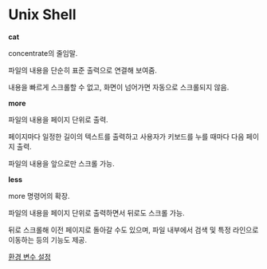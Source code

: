 # Unix Shell

**cat**

concentrate의 줄임말.

파일의 내용을 단순히 표준 출력으로 연결해 보여줌.

내용을 빠르게 스크롤할 수 없고, 화면이 넘어가면 자동으로 스크롤되지 않음.

**more**

파일의 내용을 페이지 단위로 출력.

페이지마다 일정한 길이의 텍스트를 출력하고 사용자가 키보드를 누를 때마다 다음 페이지 출력.

파일의 내용을 앞으로만 스크롤 가능.

**less**

more 명령어의 확장.

파일의 내용을 페이지 단위로 출력하면서 뒤로도 스크롤 가능.

뒤로 스크롤해 이전 페이지로 돌아갈 수도 있으며, 파일 내부에서 검색 및 특정 라인으로 이동하는 등의 기능도 제공.

[환경 변수 설정](Unix%20Shell%20f5587cdde7aa4d2591cb15c495eb89ce/%E1%84%92%E1%85%AA%E1%86%AB%E1%84%80%E1%85%A7%E1%86%BC%20%E1%84%87%E1%85%A7%E1%86%AB%E1%84%89%E1%85%AE%20%E1%84%89%E1%85%A5%E1%86%AF%E1%84%8C%E1%85%A5%E1%86%BC%207eb0b6f742ab40f3ae5c99c657dc464f.md)